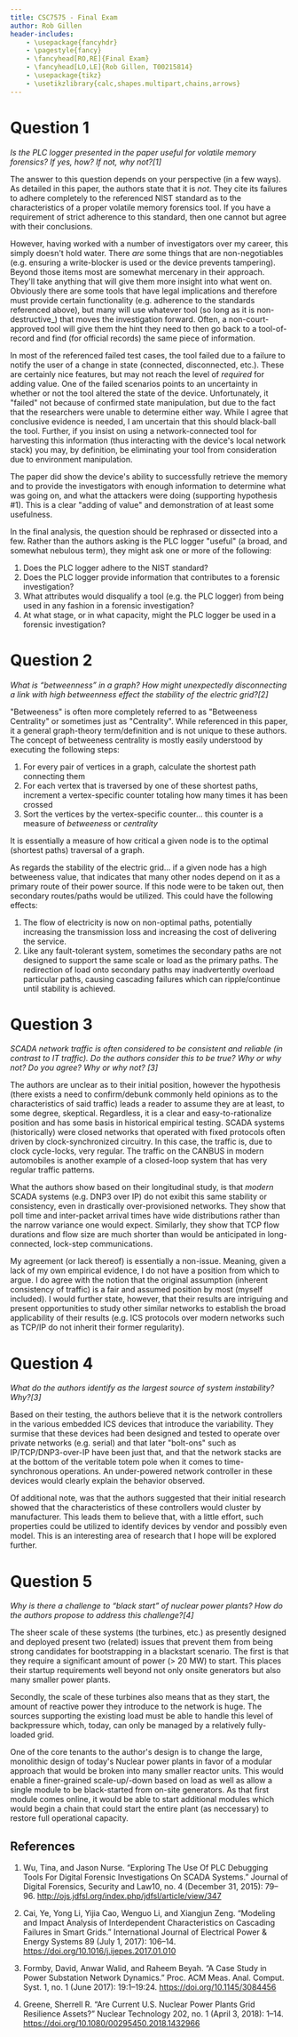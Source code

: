 ```yaml
---
title: CSC7575 - Final Exam
author: Rob Gillen
header-includes:
    - \usepackage{fancyhdr}
    - \pagestyle{fancy}
    - \fancyhead[RO,RE]{Final Exam}
    - \fancyhead[LO,LE]{Rob Gillen, T00215814}
    - \usepackage{tikz}
    - \usetikzlibrary{calc,shapes.multipart,chains,arrows}
---
```


# Question 1

_Is the PLC logger presented in the paper useful for volatile memory forensics? If yes, how? If not, why not?[1]_

The answer to this question depends on your perspective (in a few ways). As detailed in this paper, the authors state that it is _not_. They cite its failures to adhere completely to the referenced NIST standard as to the characteristics of a proper volatile memory forensics tool. If you have a requirement of strict adherence to this standard, then one cannot but agree with their conclusions.

However, having worked with a number of investigators over my career, this simply doesn't hold water. There _are_ some things that are non-negotiables (e.g. ensuring a write-blocker is used or the device prevents tampering). Beyond those items most are somewhat mercenary in their approach. They'll take anything that will give them more insight into what went on. Obviously there are some tools that have legal implications and therefore must provide certain functionality (e.g. adherence to the standards referenced above), but many will use whatever tool (so long as it is non-destructive_) that moves the investigation forward. Often, a non-court-approved tool will give them the hint they need to then go back to a tool-of-record and find (for official records) the same piece of information.

In most of the referenced failed test cases, the tool failed due to a failure to notify the user of a change in state (connected, disconnected, etc.). These are certainly nice features, but may not reach the level of _required_ for adding value. One of the failed scenarios points to an uncertainty in whether or not the tool altered the state of the device. Unfortunately, it "failed" not because of confirmed state manipulation, but due to the fact that the researchers were unable to determine either way. While I agree that conclusive evidence is needed, I am uncertain that this should black-ball the tool. Further, if you insist on using a network-connected tool for harvesting this information (thus interacting with the device's local network stack) you may, by definition, be eliminating your tool from consideration due to environment manipulation.

The paper did show the device's ability to successfully retrieve the memory and to provide the investigators with enough information to determine what was going on, and what the attackers were doing (supporting hypothesis #1). This is a clear "adding of value" and demonstration of at least some usefulness.

In the final analysis, the question should be rephrased or dissected into a few. Rather than the authors asking is the PLC logger "useful" (a broad, and somewhat nebulous term), they might ask one or more of the following:

1. Does the PLC logger adhere to the NIST standard?
1. Does the PLC logger provide information that contributes to a forensic investigation?
1. What attributes would disqualify a tool (e.g. the PLC logger) from being used in any fashion in a forensic investigation?
1. At what stage, or in what capacity, might the PLC logger be used in a forensic investigation?

# Question 2

_What is “betweenness” in a graph? How might unexpectedly disconnecting a link with high betweenness effect the stability of the electric grid?[2]_

"Betweeness" is often more completely referred to as "Betweeness Centrality" or sometimes just as "Centrality". While referenced in this paper, it a general graph-theory term/definition and is not unique to these authors. The concept of betweeness centrality is mostly easily understood by executing the following steps:

1. For every pair of vertices in a graph, calculate the shortest path connecting them
1. For each vertex that is traversed by one of these shortest paths, increment a vertex-specific counter totaling how many times it has been crossed
1. Sort the vertices by the vertex-specific counter... this counter is a measure of _betweeness_ or _centrality_

It is essentially a measure of how critical a given node is to the optimal (shortest paths) traversal of a graph.

As regards the stability of the electric grid... if a given node has a high betweeness value, that indicates that many other nodes depend on it as a primary route of their power source. If this node were to be taken out, then secondary routes/paths would be utilized. This could have the following effects:

1. The flow of electricity is now on non-optimal paths, potentially increasing the transmission loss and increasing the cost of delivering the service.
1. Like any fault-tolerant system, sometimes the secondary paths are not designed to support the same scale or load as the primary paths. The redirection of load onto secondary paths may inadvertently overload particular paths, causing cascading failures which can ripple/continue until stability is achieved.

# Question 3

_SCADA network traffic is often considered to be consistent and reliable (in contrast to IT traffic). Do the authors consider this to be true? Why or why not? Do you agree? Why or why not? [3]_

The authors are unclear as to their initial position, however the hypothesis (there exists a need to confirm/debunk commonly held opinions as to the characteristics of said traffic) leads a reader to assume they are at least, to some degree, skeptical. Regardless, it is a clear and easy-to-rationalize position and has some basis in historical empirical testing. SCADA systems (historically) were closed networks that operated with fixed protocols often driven by clock-synchronized circuitry. In this case, the traffic is, due to clock cycle-locks, very regular. The traffic on the CANBUS in modern automobiles is another example of a closed-loop system that has very regular traffic patterns.

What the authors show based on their longitudinal study, is that _modern_ SCADA systems (e.g. DNP3 over IP) do not exibit this same stability or consistency, even in drastically over-provisioned networks. They show that poll time and inter-packet arrival times have wide distributions rather than the narrow variance one would expect. Similarly, they show that TCP flow durations and flow size are much shorter than would be anticipated in long-connected, lock-step communications.

My agreement (or lack thereof) is essentially a non-issue. Meaning, given a lack of my own empirical evidence, I do not have a position from which to argue. I do agree with the notion that the original assumption (inherent consistency of traffic) is a fair and assumed position by most (myself included). I would further state, however, that their results are intriguing and present opportunities to study other similar networks to establish the broad applicability of their results (e.g. ICS protocols over modern networks such as TCP/IP do not inherit their former regularity).

# Question 4

_What do the authors identify as the largest source of system instability? Why?[3]_

Based on their testing, the authors believe that it is the network controllers in the various embedded ICS devices that introduce the variability. They surmise that these devices had been designed and tested to operate over private networks (e.g. serial) and that later "bolt-ons" such as IP/TCP/DNP3-over-IP have been just that, and that the network stacks are at the bottom of the veritable totem pole when it comes to time-synchronous operations. An under-powered network controller in these devices would clearly explain the behavior observed.

Of additional note, was that the authors suggested that their initial research showed that the characteristics of these controllers would cluster by manufacturer. This leads them to believe that, with a little effort, such properties could be utilized to identify devices by vendor and possibly even model. This is an interesting area of research that I hope will be explored further.

# Question 5

_Why is there a challenge to “black start” of nuclear power plants? How do the authors propose to address this challenge?[4]_

The sheer scale of these systems (the turbines, etc.) as presently designed and deployed present two (related) issues that prevent them from being strong candidates for bootstrapping in a blackstart scenario. The first is that they require a significant amount of power (> 20 MW) to start. This places their startup requirements well beyond not only onsite generators but also many smaller power plants.

Secondly, the scale of these turbines also means that as they start, the amount of reactive power they introduce to the network is huge. The sources supporting the existing load must be able to handle this level of backpressure which, today, can only be managed by a relatively fully-loaded grid.

One of the core tenants to the author's design is to change the large, monolithic design of today's Nuclear power plants in favor of a modular approach that would be broken into many smaller reactor units. This would enable a finer-grained scale-up/-down based on load as well as allow a single module to be black-started from on-site generators. As that first module comes online, it would be able to start additional modules which would begin a chain that could start the entire plant (as neccessary) to restore full operational capacity.

## References

1. Wu, Tina, and Jason Nurse. “Exploring The Use Of PLC Debugging Tools For Digital Forensic Investigations On SCADA Systems.” Journal of Digital Forensics, Security and Law10, no. 4 (December 31, 2015): 79–96. http://ojs.jdfsl.org/index.php/jdfsl/article/view/347

2. Cai, Ye, Yong Li, Yijia Cao, Wenguo Li, and Xiangjun Zeng. “Modeling and Impact Analysis of Interdependent Characteristics on Cascading Failures in Smart Grids.” International Journal of Electrical Power & Energy Systems 89 (July 1, 2017): 106–14. https://doi.org/10.1016/j.ijepes.2017.01.010

3. Formby, David, Anwar Walid, and Raheem Beyah. “A Case Study in Power Substation Network Dynamics.” Proc. ACM Meas. Anal. Comput. Syst. 1, no. 1 (June 2017): 19:1–19:24. https://doi.org/10.1145/3084456

4. Greene, Sherrell R. “Are Current U.S. Nuclear Power Plants Grid Resilience Assets?” Nuclear Technology 202, no. 1 (April 3, 2018):  1–14. https://doi.org/10.1080/00295450.2018.1432966
